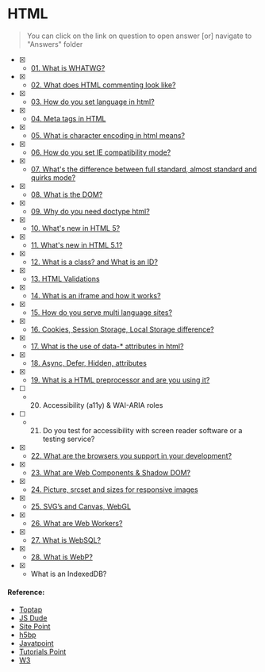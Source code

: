 # HTML

> You can click on the link on question to open answer [or] navigate to "Answers" folder

- [x] - [01. What is WHATWG?](Answers/01.what-is-whatwg.md)
- [x] - [02. What does HTML commenting look like?](Answers/02.what-does-html-commenting-looks-like.md)
- [x] - [03. How do you set language in html?](Answers/03.how-do-you-set-language-in-html.md)
- [x] - [04. Meta tags in HTML](Answers/04.meta-tags-in-html.md)
- [x] - [05. What is character encoding in html means?](Answers/05.what-is-char-encoding-in-html.md)
- [x] - [06. How do you set IE compatibility mode?](Answers/06.how-do-you-set-ie-compatibility-mode.md)
- [x] - [07. What's the difference between full standard, almost standard and quirks mode?](Answers/07.whats-the-diff-between-full-standard-almost-standard-and-quirks-mode.md)
- [x] - [08. What is the DOM?](Answers/08.what-is-DOM.md)
- [x] - [09. Why do you need doctype html?](Answers/09.why-do-you-need-doctype-html.md)
- [x] - [10. What's new in HTML 5?](Answers/10.whats-new-in-html5.md)
- [x] - [11. What's new in HTML 5.1?](Answers/11.whats-new-in-html5.1.md)
- [x] - [12. What is a class? and What is an ID?](Answers/12.whats-is-class-and-id.md)
- [x] - [13. HTML Validations](Answers/13.html-validations.md)
- [x] - [14. What is an iframe and how it works?](Answers/14.what-is-an-iframe-and-how-it-works.md)
- [x] - [15. How do you serve multi language sites?](Answers/15.how-do-you-serve-multi-language-sites.md)
- [x] - [16. Cookies, Session Storage, Local Storage difference?](Answers/16.cookies-session-and-localstorage-storage-difference.md)
- [x] - [17. What is the use of data-* attributes in html?](Answers/17.what-is-the-use-of-data-attr-in-html.md)
- [x] - [18. Async, Defer, Hidden, attributes](Answers/18.async-defer-hidden-attributes.md)
- [x] - [19. What is a HTML preprocessor and are you using it?](Answers/19.what-is-a-HTML-preprocessor.md)
- [ ] - 20. Accessibility (a11y) & WAI-ARIA roles
- [ ] - 21. Do you test for accessibility with screen reader software or a testing service?
- [x] - [22. What are the browsers you support in your development?](Answers/22.what-are-the-browsers-you-support-in-your-development.md)
- [x] - [23. What are Web Components & Shadow DOM?](Answers/23.what-are-web-components.md)
- [x] - [24. Picture, srcset and sizes for responsive images](Answers/24.picture-srcset-and-sizes-for-responsive-images.md)
- [x] - [25. SVG’s and Canvas, WebGL](Answers/25.svgs-canvas-webgl.md)
- [x] - [26. What are Web Workers?](Answers/26.what-are-web-workers.md)
- [x] - [27. What is WebSQL?](Answers/27.what-is-websql.md)
- [x] - [28. What is WebP?](Answers/28.what-is-webp.md)
- [x] - What is an IndexedDB?

#### Reference:

- [Toptap](https://www.toptal.com/html5/interview-questions)
- [JS Dude](http://thatjsdude.com/interview/html.html)
- [Site Point](https://www.sitepoint.com/whats-new-in-html-5-1/)
- [h5bp](https://github.com/h5bp/Front-end-Developer-Interview-Questions#html-questions)
- [Javatpoint](http://www.javatpoint.com/html-interview-questions)
- [Tutorials Point](https://www.tutorialspoint.com/html5/html5_interview_questions.htm)
- [W3](https://www.w3.org/TR/shadow-dom/#introduction)
